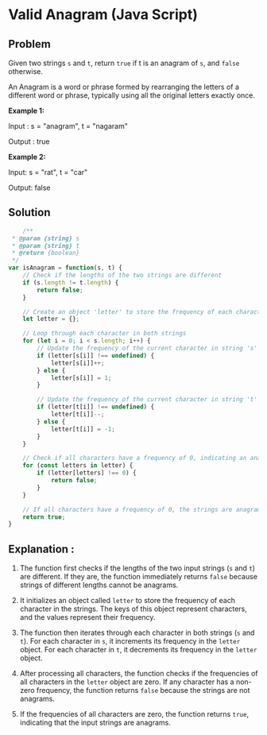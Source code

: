 # Valid Anagram (Java Script)
## Problem 
Given two strings `s` and `t`, return `true` if t is an anagram of `s`, and `false` otherwise.

An Anagram is a word or phrase formed by rearranging the letters of a different word or phrase, typically using all the original letters exactly once.

**Example 1:**

Input : s = "anagram", t = "nagaram"

Output : true

**Example 2:**

Input:  s = "rat", t = "car"

Output: false

## Solution 
```javascript
    /**
 * @param {string} s
 * @param {string} t
 * @return {boolean}
 */
var isAnagram = function(s, t) {
    // Check if the lengths of the two strings are different
    if (s.length != t.length) {
        return false;
    }

    // Create an object 'letter' to store the frequency of each character
    let letter = {};

    // Loop through each character in both strings
    for (let i = 0; i < s.length; i++) {
        // Update the frequency of the current character in string 's'
        if (letter[s[i]] !== undefined) {
            letter[s[i]]++;
        } else {
            letter[s[i]] = 1;
        }

        // Update the frequency of the current character in string 't'
        if (letter[t[i]] !== undefined) {
            letter[t[i]]--;
        } else {
            letter[t[i]] = -1;
        }
    }

    // Check if all characters have a frequency of 0, indicating an anagram
    for (const letters in letter) {
        if (letter[letters] !== 0) {
            return false;
        }
    }

    // If all characters have a frequency of 0, the strings are anagrams
    return true;
}
```
## Explanation :

1. The function first checks if the lengths of the two input strings (`s` and `t`) are different. If they are, the
 function immediately returns `false` because strings of different lengths cannot be anagrams.

2. It initializes an object called `letter` to store the frequency of each character in the strings. The keys of 
  this object represent characters, and the values represent their frequency. 

3. The function then iterates through each character in both strings (`s` and `t`). For each character in `s`, it 
    increments its frequency in the `letter` object. For each character in `t`, it decrements its frequency in the `letter` object.  

4. After processing all characters, the function checks if the frequencies of all characters in the `letter` 
  object are zero. If any character has a non-zero frequency, the function returns `false` because the strings are
  not anagrams.

5. If the frequencies of all characters are zero, the function returns `true`, indicating that the input strings 
 are anagrams. 



